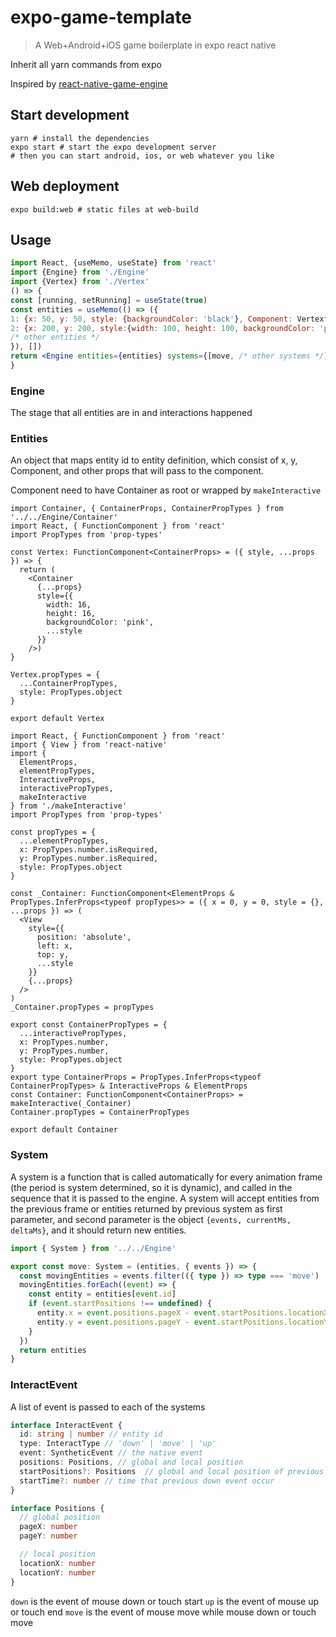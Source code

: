 # expo-game-template

> A Web+Android+iOS game boilerplate in expo react native

Inherit all yarn commands from expo

Inspired by [react-native-game-engine](https://github.com/bberak/react-native-game-engine)

## Start development

```shell script
yarn # install the dependencies
expo start # start the expo development server
# then you can start android, ios, or web whatever you like 
```
## Web deployment

```shell script
expo build:web # static files at web-build
```

## Usage

```jsx
import React, {useMemo, useState} from 'react'
import {Engine} from './Engine'
import {Vertex} from './Vertex'
() => {
const [running, setRunning] = useState(true)
const entities = useMemo(() => ({
1: {x: 50, y: 50, style: {backgroundColor: 'black'}, Component: Vertext},
2: {x: 200, y: 200, style:{width: 100, height: 100, backgroundColor: 'pink'}, Component: Container}
/* other entities */
}), [])
return <Engine entities={entities} systems={[move, /* other systems */]} running={running}/>
}
```

### Engine

The stage that all entities are in and interactions happened

### Entities

An object that maps entity id to entity definition, which consist of x, y, Component,
 and other props that will pass to the component.
 
Component need to have Container as root or wrapped by `makeInteractive`

```tsx
import Container, { ContainerProps, ContainerPropTypes } from '../../Engine/Container'
import React, { FunctionComponent } from 'react'
import PropTypes from 'prop-types'

const Vertex: FunctionComponent<ContainerProps> = ({ style, ...props }) => {
  return (
    <Container
      {...props}
      style={{
        width: 16,
        height: 16,
        backgroundColor: 'pink',
        ...style
      }}
    />)
}

Vertex.propTypes = {
  ...ContainerPropTypes,
  style: PropTypes.object
}

export default Vertex

```

```tsx
import React, { FunctionComponent } from 'react'
import { View } from 'react-native'
import {
  ElementProps,
  elementPropTypes,
  InteractiveProps,
  interactivePropTypes,
  makeInteractive
} from './makeInteractive'
import PropTypes from 'prop-types'

const propTypes = {
  ...elementPropTypes,
  x: PropTypes.number.isRequired,
  y: PropTypes.number.isRequired,
  style: PropTypes.object
}

const _Container: FunctionComponent<ElementProps & PropTypes.InferProps<typeof propTypes>> = ({ x = 0, y = 0, style = {}, ...props }) => (
  <View
    style={{
      position: 'absolute',
      left: x,
      top: y,
      ...style
    }}
    {...props}
  />
)
_Container.propTypes = propTypes

export const ContainerPropTypes = {
  ...interactivePropTypes,
  x: PropTypes.number,
  y: PropTypes.number,
  style: PropTypes.object
}
export type ContainerProps = PropTypes.InferProps<typeof ContainerPropTypes> & InteractiveProps & ElementProps
const Container: FunctionComponent<ContainerProps> = makeInteractive(_Container)
Container.propTypes = ContainerPropTypes

export default Container

```

### System

A system is a function that is called automatically for every animation frame
(the period is system determined, so it is dynamic),
and called in the sequence that it is passed to the engine.
A system will accept entities from the previous frame or entities returned by previous system as first parameter,
and second parameter is the object `{events, currentMs, deltaMs}`, and it should return new entities.

```ts
import { System } from '../../Engine'

export const move: System = (entities, { events }) => {
  const movingEntities = events.filter(({ type }) => type === 'move')
  movingEntities.forEach((event) => {
    const entity = entities[event.id]
    if (event.startPositions !== undefined) {
      entity.x = event.positions.pageX - event.startPositions.locationX
      entity.y = event.positions.pageY - event.startPositions.locationY
    }
  })
  return entities
}

```

### InteractEvent

A list of event is passed to each of the systems

```ts
interface InteractEvent {
  id: string | number // entity id
  type: InteractType // 'down' | 'move' | 'up'
  event: SyntheticEvent // the native event
  positions: Positions, // global and local position
  startPositions?: Positions  // global and local position of previous down event
  startTime?: number // time that previous down event occur
}

interface Positions {
  // global position
  pageX: number
  pageY: number

  // local position
  locationX: number
  locationY: number
}
```

`down` is the event of mouse down or touch start
`up` is the event of mouse up or touch end
`move` is the event of mouse move while mouse down or touch move

